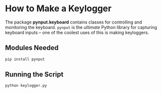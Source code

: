# How to Make a Keylogger

The package **pynput.keyboard** contains classes for controlling and monitoring the keyboard. ```pynput``` is the *ultimate* Python library for capturing keyboard inputs – one of the coolest uses of this is making keyloggers.

## Modules Needed

```bash
pip install pynput
```

## Running the Script

```bash
python keylogger.py
```
